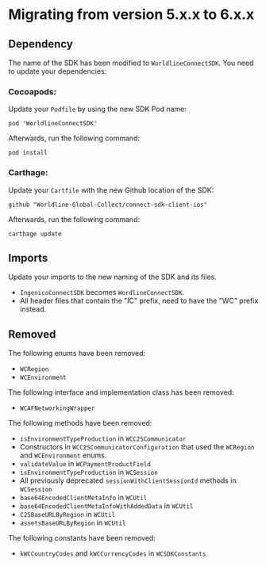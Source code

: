# Migrating from version 5.x.x to 6.x.x

## Dependency
The name of the SDK has been modified to `WorldlineConnectSDK`. You need to update your dependencies:

### Cocoapods:
Update your `Podfile` by using the new SDK Pod name:
```
pod 'WorldlineConnectSDK'
```

Afterwards, run the following command:
```
pod install
```

### Carthage:
Update your `Cartfile` with the new Github location of the SDK:
```
github "Worldline-Global-Collect/connect-sdk-client-ios"
```

Afterwards, run the following command:
```
carthage update
```

## Imports
Update your imports to the new naming of the SDK and its files.
- `IngenicoConnectSDK` becomes `WordlineConnectSDK`.
- All header files that contain the "IC" prefix, need to have the "WC" prefix instead.

## Removed
The following enums have been removed:
- `WCRegion`
- `WCEnvironment`

The following interface and implementation class has been removed: 
- `WCAFNetworkingWrapper`

The following methods have been removed:
- `isEnvironmentTypeProduction` in `WCC2SCommunicator`
- Constructors in `WCC2SCommunicatorConfiguration` that used the `WCRegion` and `WCEnvironment` enums.
- `validateValue` in `WCPaymentProductField`
- `isEnvironmentTypeProduction` in `WCSession`
- All previously deprecated `sessionWithClientSessionId` methods in `WCSession`
- `base64EncodedClientMetaInfo` in `WCUtil`
- `base64EncodedClientMetaInfoWithAddedData` in `WCUtil`
- `C2SBaseURLByRegion` in `WCUtil`
- `assetsBaseURLByRegion` in `WCUtil`

The following constants have been removed: 
- `kWCCountryCodes` and `kWCCurrencyCodes` in `WCSDKConstants`
